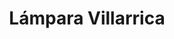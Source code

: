 ---
title: "Lámpara Villarrica"
description: "Lámpara Villarrica"
price: 80
main:
  id: 3
  content: |
    Conoce la Lámpara Villarrica – tu compañera fiable para una iluminación artesanal de alta calidad. Esta lámpara artesanal, hecha a mano con madera reutilizada, proporciona la luz perfecta para tus espacios, añadiendo un toque rústico y elegante.
  imgCard: "@/images/catalogo/Catalogo2.JPG"
  imgMain: "@/images/catalogo/Catalogo2.JPG"
  imgAlt: "Lámpara Villarrica con base de madera artesanal"
tabs:
  - id: "tabs-with-card-item-1"
    dataTab: "#tabs-with-card-1"
    title: "Descripción"
  - id: "tabs-with-card-item-2"
    dataTab: "#tabs-with-card-2"
    title: "Especificaciones"
  - id: "tabs-with-card-item-3"
    dataTab: "#tabs-with-card-3"
    title: "Planos"
longDescription:
  title: "Artesanía y Precisión"
  subTitle: |
    La Lámpara Villarrica ofrece una durabilidad robusta y precisión artesanal para los amantes de la decoración. Cada pieza es única, fabricada con madera recuperada del fondo de los lagos de Chile, asegurando un rendimiento fiable y una estética incomparable.
  btnTitle: "Contactar ventas para saber más"
  btnURL: "#"
descriptionList:
  - title: "Sostenibilidad"
    subTitle: "Hecha con materiales reciclados y sin uso de metales, promoviendo prácticas ecológicas y sostenibles."
  - title: "Diseño Único"
    subTitle: "Cada lámpara es única, con variaciones naturales en la madera que añaden carácter y autenticidad."
  - title: "Hecho a Mano"
    subTitle: "Fabricada a mano por artesanos locales, asegurando la máxima calidad y atención al detalle."
specificationsLeft:
  - title: "Composición del Material"
    subTitle: "Fabricada con madera recuperada de alta calidad, proporcionando resistencia y durabilidad excepcionales."
  - title: "Acabado Superficial"
    subTitle: "Protegida con un acabado natural que resalta las vetas de la madera y asegura su longevidad."
  - title: "Cantidad por Set"
    subTitle: "Cada lámpara se vende individualmente, con su pantalla incluida."
  - title: "Altura"
    subTitle: "67 cm (incluyendo pantalla)"
specificationsRight:
  - title: "Pantalla"
    subTitle: "38x20 cm"
  - title: "Base"
    subTitle: "23x17 cm"
  - title: "Propiedades Mecánicas"
    subTitle: "Diseñada para ser robusta y duradera, adecuada para diversas aplicaciones decorativas."
  - title: "Aplicaciones Adecuadas"
    subTitle: "Ideal para una amplia gama de usos, desde decoraciones de interiores hasta ambientes rústicos que requieran una iluminación única y artesanal."
blueprints:
  first: "@/images/catalogo/Catalogo2.JPG"
  second: "@/images/blueprint-2.avif"
slug: lampara-villarrica
---